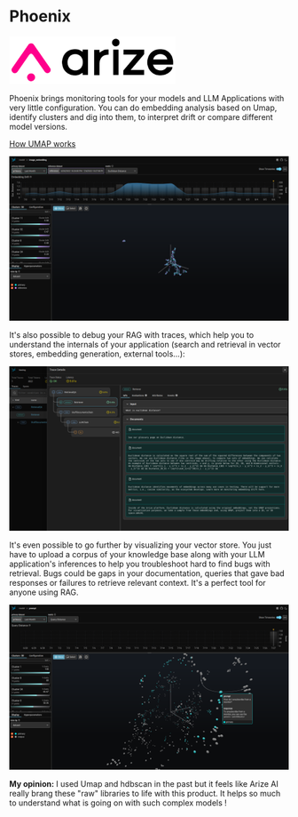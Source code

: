 # Phoenix

<img src="../img/arize.png" alt="arize" width="300"/>

Phoenix brings monitoring tools for your models and LLM Applications with very little configuration. You can do embedding analysis based on Umap, identify clusters and dig into them, to interpret drift or compare different model versions. 

[How UMAP works](https://umap-learn.readthedocs.io/en/latest/how_umap_works.html#how-umap-works)

<img src="../img/umap.png" alt="umap" width="800"/>

It's also possible to debug your RAG with traces, which help you to understand the internals of your application (search and retrieval in vector stores, embedding generation, external tools...):

<img src="../img/traces.png" alt="traces" width="800"/>

It's even possible to go further by visualizing your vector store. You just have to upload a corpus of your knowledge base along with your LLM application's inferences to help you troubleshoot hard to find bugs with retrieval. Bugs could be gaps in your documentation, queries that gave bad responses or failures to retrieve relevant context. It's a perfect tool for anyone using RAG.

<img src="../img/rag.png" alt="rag" width="800"/>


**My opinion:** I used Umap and hdbscan in the past but it feels like Arize AI really brang these "raw" libraries to life with this product. It helps so much to understand what is going on with such complex models !
